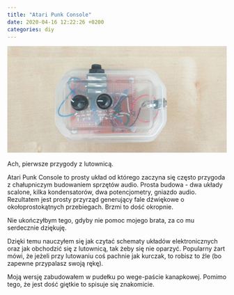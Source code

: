 ```yaml
---
title: "Atari Punk Console"
date: 2020-04-16 12:22:26 +0200
categories: diy
---
```


![atari punk console](/img/atari-punk-console-2-min.jpg)

Ach, pierwsze przygody z lutownicą.

Atari Punk Console to prosty układ od którego zaczyna się często przygoda z chałupniczym budowaniem sprzętów audio. Prosta budowa - dwa układy scalone, kilka kondensatorów, dwa potencjometry, gniazdo audio. Rezultatem jest prosty przyrząd generujący fale dźwiękowe o okołoprostokątnych przebiegach. Brzmi to dość okropnie.

Nie ukończyłbym tego, gdyby nie pomoc mojego brata, za co mu serdecznie dziękuję.

Dzięki temu nauczyłem się jak czytać schematy układów elektronicznych oraz jak obchodzić się z lutownicą, tak żeby się nie oparzyć. Popularny żart mówi, że jeżeli przy lutowaniu coś pachnie jak kurczak, to robisz to źle (bo zapewne przypalasz swoją rękę).

Moją wersję zabudowałem w pudełku po wege-paście kanapkowej. Pomimo tego, że jest dość giętkie to spisuje się znakomicie.
